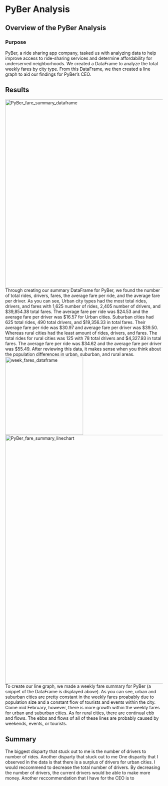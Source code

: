 # PyBer Analysis
## Overview of the PyBer Analysis
### Purpose
PyBer, a ride sharing app company, tasked us with analyzing data to help improve access to ride-sharing services and determine affordability for underserved neighborhoods. We created a DataFrame to analyze the total weekly fares by city type. From this DataFrame, we then created a line graph to aid our findings for PyBer’s CEO.
## Results
<img width="600" alt="PyBer_fare_summary_dataframe" src="https://user-images.githubusercontent.com/103657822/170894087-e4142b55-ff42-4d15-9022-2aeb8ebae65c.png">
Through creating our summary DataFrame for PyBer, we found the number of total rides, drivers, fares, the average fare per ride, and the average fare per driver. As you can see, Urban city types had the most total rides, drivers, and fares with 1,625 number of rides, 2,405 number of drivers, and $39,854.38 total fares. The average fare per ride was $24.53 and the average fare per driver was $16.57 for Urban cities. Suburban cities had 625 total rides, 490 total drivers, and $19,356.33 in total fares. Their average fare per ride was $30.97 and average fare per driver was $39.50. Whereas rural cities had the least amount of rides, drivers, and fares. The total rides for rural cities was 125 with 78 total drivers and $4,327.93 in total fares. The average fare per ride was $34.62 and the average fare per driver was $55.49. After reviewing this data, it makes sense when you think about the population differences in urban, suburban, and rural areas.
<img width="249" alt="week_fares_dataframe" src="https://user-images.githubusercontent.com/103657822/170894905-97b95aed-58c3-41f8-93f5-41075c4e19ff.png">
<img width="793" alt="PyBer_fare_summary_linechart" src="https://user-images.githubusercontent.com/103657822/170894909-0e6802d3-7ca6-46b4-9a71-a0c16734a6d1.png">
To create our line graph, we made a weekly fare summary for PyBer (a snippet of the DataFrame is displayed above). As you can see, urban and suburban cities are pretty constant in the weekly fares proabably due to population size and a constant flow of tourists and events within the city. Come mid February, however, there is more growth within the weekly fares for urban and suburban cities. As for rural cities, there are continual ebb and flows. The ebbs and flows of all of these lines are probably caused by weekends, events, or tourists. 

## Summary
The biggest disparty that stuck out to me is the number of drivers to number of rides. Another disparty that stuck out to me One disparity that I observed in the data is that there is a surplus of drivers for urban cities. I would reccommend to decrease the total number of drivers. By decreasing the number of drivers, the current drivers would be able to make more money. Another reccommendation that I have for the CEO is to 
